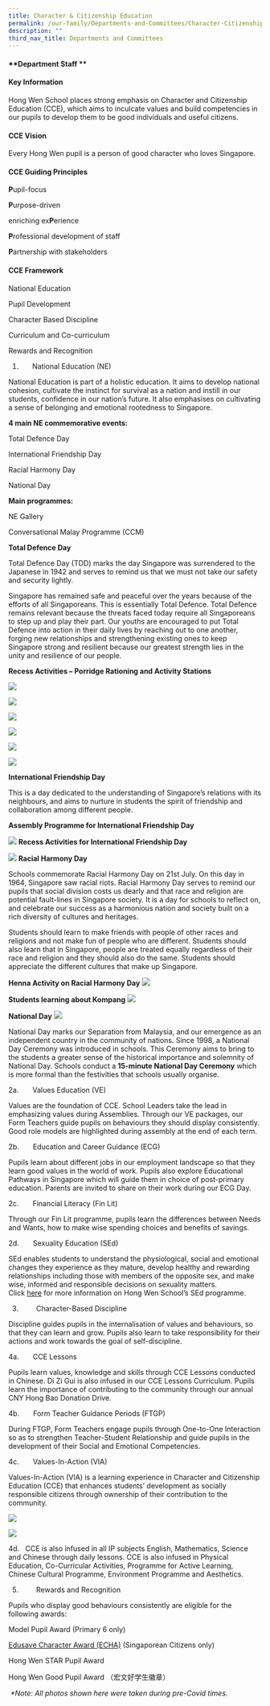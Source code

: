 ```yaml
---
title: Character & Citizenship Education
permalink: /our-family/Departments-and-Committees/Character-Citizenship-Education/
description: ""
third_nav_title: Departments and Committees
---
```

#### **Department Staff  **



#### **Key Information**


Hong Wen School places strong emphasis on Character and Citizenship Education (CCE), which aims to inculcate values and build competencies in our pupils to develop them to be good individuals and useful citizens.

#### **CCE Vision**

Every Hong Wen pupil is a person of good character who loves Singapore.

#### **CCE Guiding Principles**

**P**upil-focus

**P**urpose-driven

enriching ex**P**erience

**P**rofessional development of staff

**P**artnership with stakeholders

#### **CCE Framework**

National Education

Pupil Development

Character Based Discipline

Curriculum and Co-curriculum

Rewards and Recognition

1.        National Education (NE)

National Education is part of a holistic education. It aims to develop national cohesion, cultivate the instinct for survival as a nation and instill in our students, confidence in our nation’s future. It also emphasises on cultivating a sense of belonging and emotional rootedness to Singapore.

**4 main NE commemorative events:**

Total Defence Day

International Friendship Day

Racial Harmony Day

National Day

**Main programmes:**

NE Gallery

Conversational Malay Programme (CCM)

**Total Defence Day**

Total Defence Day (TDD) marks the day Singapore was surrendered to the Japanese in 1942 and serves to remind us that we must not take our safety and security lightly.

Singapore has remained safe and peaceful over the years because of the efforts of all Singaporeans. This is essentially Total Defence. Total Defence remains relevant because the threats faced today require all Singaporeans to step up and play their part. Our youths are encouraged to put Total Defence into action in their daily lives by reaching out to one another, forging new relationships and strengthening existing ones to keep Singapore strong and resilient because our greatest strength lies in the unity and resilience of our people.

**Recess Activities – Porridge Rationing and Activity Stations**

![](/images/Our%20Family/Departments%20committees/CCE/TDD-Porridge-Eating_resized-300x200.jpg)

![](/images/Our%20Family/Departments%20committees/CCE/TDD-Porridge-Rationing-300x200.jpg)

![](/images/Our%20Family/Departments%20committees/CCE/TDD-Station-Activity-300x200.jpg)

![](/images/Our%20Family/Departments%20committees/CCE/TDD-Station-Activity-2-300x200.jpg)

![](/images/Our%20Family/Departments%20committees/CCE/TDD-Recess-Activities-2_resized-300x200.jpg)

![](/images/Our%20Family/Departments%20committees/CCE/TDD-Recess-Activities-1_resized-300x200.jpg)

**International Friendship Day**

This is a day dedicated to the understanding of Singapore’s relations with its neighbours, and aims to nurture in students the spirit of friendship and collaboration among different people.

**Assembly Programme for International Friendship Day**

![](/images/Our%20Family/Departments%20committees/CCE/Assembly-Programme-for-IFD-300x200.jpg)
**Recess Activities for International Friendship Day**

![](/images/Our%20Family/Departments%20committees/CCE/Recess-Activities-for-IFD-300x200.jpg)
**Racial Harmony Day**

Schools commemorate Racial Harmony Day on 21st July. On this day in 1964, Singapore saw racial riots. Racial Harmony Day serves to remind our pupils that social division costs us dearly and that race and religion are potential fault-lines in Singapore society. It is a day for schools to reflect on, and celebrate our success as a harmonious nation and society built on a rich diversity of cultures and heritages.

Students should learn to make friends with people of other races and religions and not make fun of people who are different. Students should also learn that in Singapore, people are treated equally regardless of their race and religion and they should also do the same. Students should appreciate the different cultures that make up Singapore.

**Henna Activity on Racial Harmony Day**
![](/images/Our%20Family/Departments%20committees/CCE/Henna-Activity-on-Racial-Harmony-Day_resized-300x169.jpg)

**Students learning about Kompang**
![](/images/Our%20Family/Departments%20committees/CCE/Students-learning-about-Kompang_resized-300x200.jpg)

**National Day**
![](/images/Our%20Family/Departments%20committees/CCE/ND-Observance-Ceremony-e1608002534486-200x300.jpg)

National Day marks our Separation from Malaysia, and our emergence as an independent country in the community of nations. Since 1998, a National Day Ceremony was introduced in schools. This Ceremony aims to bring to the students a greater sense of the historical importance and solemnity of National Day. Schools conduct a **15-minute National Day Ceremony** which is more formal than the festivities that schools usually organise.

2a.       Values Education (VE)

Values are the foundation of CCE. School Leaders take the lead in emphasizing values during Assemblies. Through our VE packages, our Form Teachers guide pupils on behaviours they should display consistently. Good role models are highlighted during assembly at the end of each term.

2b.       Education and Career Guidance (ECG)

Pupils learn about different jobs in our employment landscape so that they learn good values in the world of work. Pupils also explore Educational Pathways in Singapore which will guide them in choice of post-primary education. Parents are invited to share on their work during our ECG Day.

2c.       Financial Literacy (Fin Lit)

Through our Fin Lit programme, pupils learn the differences between Needs and Wants, how to make wise spending choices and benefits of savings.

2d.       Sexuality Education (SEd)

SEd enables students to understand the physiological, social and emotional changes they experience as they mature, develop healthy and rewarding relationships including those with members of the opposite sex, and make wise, informed and responsible decisions on sexuality matters. Click [here](https://hongwen.moe.edu.sg/moe-sexuality-education/) for more information on Hong Wen School’s SEd programme.

3.          Character-Based Discipline

Discipline guides pupils in the internalisation of values and behaviours, so that they can learn and grow. Pupils also learn to take responsibility for their actions and work towards the goal of self-discipline.

4a.       CCE Lessons

Pupils learn values, knowledge and skills through CCE Lessons conducted in Chinese. Di Zi Gui is also infused in our CCE Lessons Curriculum. Pupils learn the importance of contributing to the community through our annual CNY Hong Bao Donation Drive.

4b.       Form Teacher Guidance Periods (FTGP)

During FTGP, Form Teachers engage pupils through One-to-One Interaction so as to strengthen Teacher-Student Relationship and guide pupils in the development of their Social and Emotional Competencies.

4c.       Values-In-Action (VIA)

Values-In-Action (VIA) is a learning experience in Character and Citizenship Education (CCE) that enhances students’ development as socially responsible citizens through ownership of their contribution to the community.

![](/images/Our%20Family/Departments%20committees/CCE/P6VIA-e1608002614341-225x300.jpg)

![](/images/Our%20Family/Departments%20committees/CCE/P5VIA-e1608002750667-225x300.jpg)

4d.   CCE is also infused in all IP subjects English, Mathematics, Science and Chinese through daily lessons. CCE is also infused in Physical Education, Co-Curricular Activities, Programme for Active Learning, Chinese Cultural Programme, Environment Programme and Aesthetics.

5.          Rewards and Recognition

Pupils who display good behaviours consistently are eligible for the following awards:

Model Pupil Award (Primary 6 only)

[Edusave Character Award (ECHA)](https://hongwen.moe.edu.sg/edusave-character-award-echa/) (Singaporean Citizens only)

Hong Wen STAR Pupil Award

Hong Wen Good Pupil Award （宏文好学生徽章）

 _\*Note: All photos shown here were taken during pre-Covid times._
